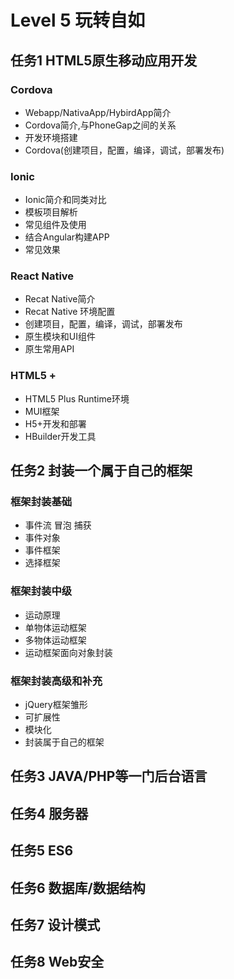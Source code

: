 # Level 5 玩转自如
## 任务1  HTML5原生移动应用开发

### Cordova
+ Webapp/NativaApp/HybirdApp简介
+ Cordova简介,与PhoneGap之间的关系
+ 开发环境搭建
+ Cordova(创建项目，配置，编译，调试，部署发布)

### Ionic
+ Ionic简介和同类对比
+ 模板项目解析
+ 常见组件及使用
+ 结合Angular构建APP
+ 常见效果

### React Native
+ Recat Native简介
+ Recat Native 环境配置
+ 创建项目，配置，编译，调试，部署发布
+ 原生模块和UI组件
+ 原生常用API

### HTML5 + 
+ HTML5 Plus Runtime环境
+ MUI框架
+ H5+开发和部署
+ HBuilder开发工具

## 任务2 封装一个属于自己的框架

### 框架封装基础
+ 事件流 冒泡 捕获
+ 事件对象
+ 事件框架
+ 选择框架

### 框架封装中级
+ 运动原理
+ 单物体运动框架
+ 多物体运动框架
+ 运动框架面向对象封装

### 框架封装高级和补充
+ jQuery框架雏形
+ 可扩展性
+ 模块化
+ 封装属于自己的框架

## 任务3 JAVA/PHP等一门后台语言

## 任务4 服务器

## 任务5 ES6

## 任务6 数据库/数据结构

## 任务7 设计模式

## 任务8 Web安全

